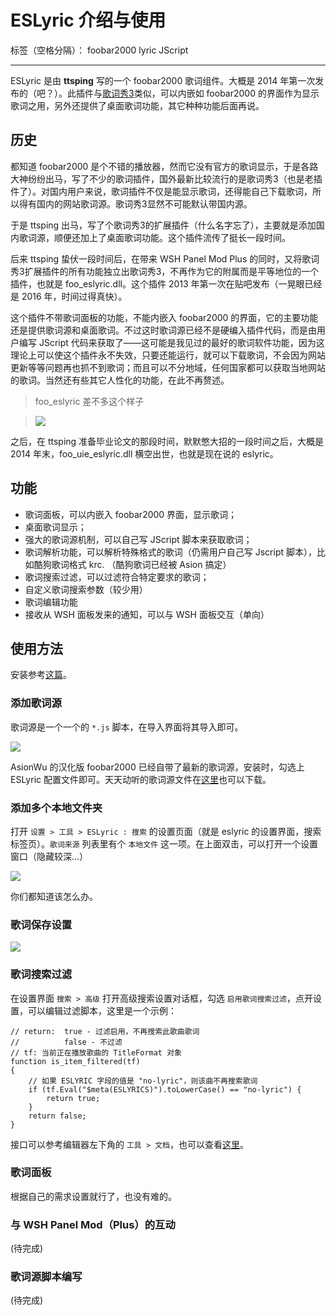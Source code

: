 ﻿# ESLyric 介绍与使用

标签（空格分隔）： foobar2000 lyric JScript

---

ESLyric 是由 **ttsping** 写的一个 foobar2000 歌词组件。大概是 2014 年第一次发布的（吧？）。此插件与[歌词秀3]()类似，可以内嵌如 foobar2000 的界面作为显示歌词之用，另外还提供了桌面歌词功能，其它种种功能后面再说。

## 历史

都知道 foobar2000 是个不错的播放器，然而它没有官方的歌词显示，于是各路大神纷纷出马，写了不少的歌词插件，国外最新比较流行的是歌词秀3（也是老插件了）。对国内用户来说，歌词插件不仅是能显示歌词，还得能自己下载歌词，所以得有国内的网站歌词源。歌词秀3显然不可能默认带国内源。

于是 ttsping 出马，写了个歌词秀3的扩展插件（什么名字忘了），主要就是添加国内歌词源，顺便还加上了桌面歌词功能。这个插件流传了挺长一段时间。

后来 ttsping 蛰伏一段时间后，在带来 WSH Panel Mod Plus 的同时，又将歌词秀3扩展插件的所有功能独立出歌词秀3，不再作为它的附属而是平等地位的一个插件，也就是 foo_eslyric.dll。这个插件 2013 年第一次在贴吧发布（一晃眼已经是 2016 年，时间过得真快）。

这个插件不带歌词面板的功能，不能内嵌入 foobar2000 的界面，它的主要功能还是提供歌词源和桌面歌词。不过这时歌词源已经不是硬编入插件代码，而是由用户编写 JScript 代码来获取了——这可能是我见过的最好的歌词软件功能，因为这理论上可以使这个插件永不失效，只要还能运行，就可以下载歌词，不会因为网站更新等等问题再也抓不到歌词；而且可以不分地域，任何国家都可以获取当地网站的歌词。当然还有些其它人性化的功能，在此不再赘述。

> foo_eslyric 差不多这个样子 

> ![](https://raw.githubusercontent.com/elia-is-me/WSH-Script-Tutorials/master/images/doc3/Pic_20160214001.png)

之后，在 ttsping 准备毕业论文的那段时间，默默憋大招的一段时间之后，大概是 2014 年末，foo\_uie\_eslyric.dll 横空出世，也就是现在说的 eslyric。

## 功能

- 歌词面板，可以内嵌入 foobar2000 界面，显示歌词；
- 桌面歌词显示；
- 强大的歌词源机制，可以自己写 JScript 脚本来获取歌词；
- 歌词解析功能，可以解析特殊格式的歌词（仍需用户自己写 Jscript 脚本），比如酷狗歌词格式 krc. （酷狗歌词已经被 Asion 搞定）
- 歌词搜索过滤，可以过滤符合特定要求的歌词；
- 自定义歌词搜索参数（较少用）
- 歌词编辑功能
- 接收从 WSH 面板发来的通知，可以与 WSH 面板交互（单向）

## 使用方法

安装参考[这篇](https://github.com/elia-is-me/WSH-Script-Tutorials/blob/master/%E5%85%B6%E5%AE%83%E6%96%87%E7%AB%A0/foobar2000%20%E7%BB%84%E4%BB%B6%E5%AE%89%E8%A3%85%E6%95%99%E7%A8%8B.md)。

### 添加歌词源

歌词源是一个一个的 `*.js` 脚本，在导入界面将其导入即可。

![](https://raw.githubusercontent.com/elia-is-me/WSH-Script-Tutorials/master/images/doc3/Pic_20160214002.png)

AsionWu 的汉化版 foobar2000 已经自带了最新的歌词源，安装时，勾选上 ESLyric 配置文件即可。天天动听的歌词源文件在[这里](https://github.com/elia-is-me/Foobar2000-WSH-Scripts/blob/master/ESLyric/ttpod.js)也可以下载。

### 添加多个本地文件夹

打开 `设置 > 工具 > ESLyric : 搜索` 的设置页面（就是 eslyric 的设置界面，搜索标签页）。`歌词来源` 列表里有个 `本地文件` 这一项。在上面双击，可以打开一个设置窗口（隐藏较深...）

![](https://raw.githubusercontent.com/elia-is-me/WSH-Script-Tutorials/master/images/doc3/Pic_20160218001.png)

你们都知道该怎么办。

### 歌词保存设置

![](https://raw.githubusercontent.com/elia-is-me/WSH-Script-Tutorials/master/images/doc3/Pic_20160214003.png)

### 歌词搜索过滤

在设置界面 `搜索 > 高级` 打开高级搜索设置对话框，勾选 `启用歌词搜索过滤`，点开设置，可以编辑过滤脚本，这里是一个示例：

```
// return:  true - 过滤启用，不再搜索此歌曲歌词
//          false - 不过滤
// tf: 当前正在播放歌曲的 TitleFormat 对象
function is_item_filtered(tf)
{
    // 如果 ESLYRIC 字段的值是 "no-lyric"，则该曲不再搜索歌词
    if (tf.Eval("$meta(ESLYRICS)").toLowerCase() == "no-lyric") {
        return true;
    }
	return false;
}
```

接口可以参考编辑器左下角的 `工具 > 文档`，也可以查看[这里](https://github.com/elia-is-me/WSH-Script-Tutorials/blob/master/%E5%85%B6%E5%AE%83%E6%96%87%E7%AB%A0/ESLyric/ESLyric%20Interfaces.txt)。

### 歌词面板

根据自己的需求设置就行了，也没有难的。

### 与 WSH Panel Mod（Plus）的互动

(待完成)

### 歌词源脚本编写

(待完成)







